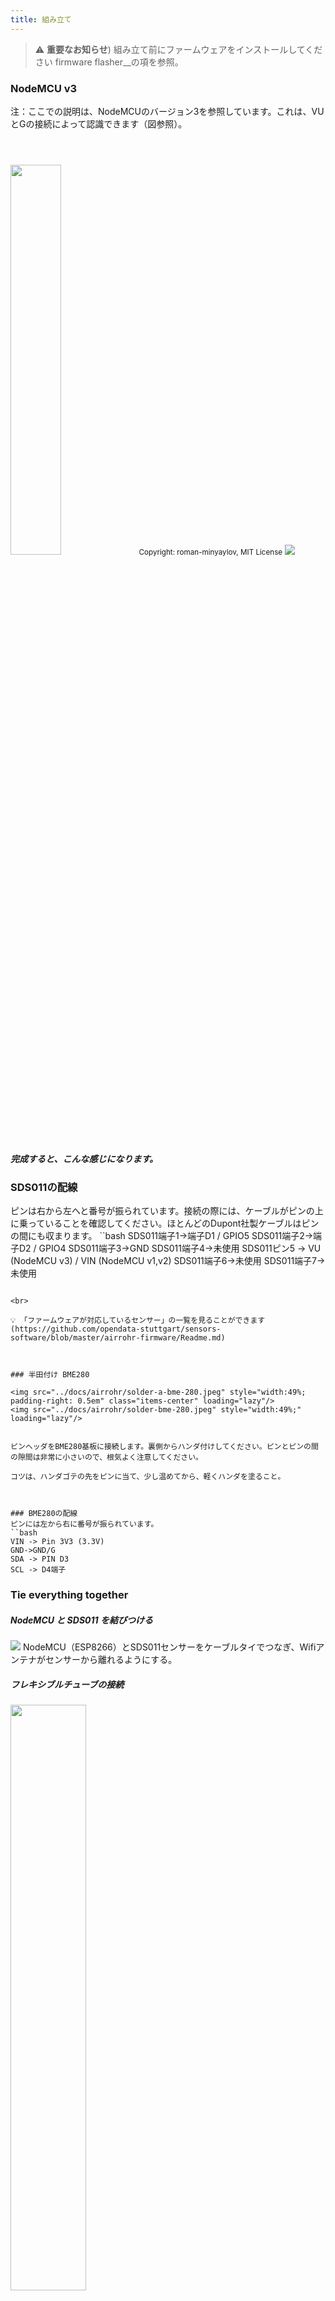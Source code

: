 ```yaml
---
title: 組み立て
---
```


> ⚠️ **重要なお知らせ**)
組み立て前にファームウェアをインストールしてください
firmware flasher__の項を参照。

### NodeMCU v3
注：ここでの説明は、NodeMCUのバージョン3を参照しています。これは、VUとGの接続によって認識できます（図参照）。

<img src="../docs/airrohr/airrohr-wiring-sds011-bme280.jpg" style="width:40%; margin-top: 3em" loading="lazy"/>
<small>Copyright: roman-minyaylov, MIT License</small>


<img src="../docs/airrohr/nodemcu-v3-bme280.jpeg" style="margin-top: 1em" loading="lazy"/>

##### 完成すると、こんな感じになります。


### SDS011の配線
ピンは右から左へと番号が振られています。接続の際には、ケーブルがピンの上に乗っていることを確認してください。ほとんどのDupont社製ケーブルはピンの間にも収まります。
``bash
SDS011端子1→端子D1 / GPIO5
SDS011端子2→端子D2 / GPIO4
SDS011端子3→GND
SDS011端子4→未使用
SDS011ピン5 -> VU (NodeMCU v3) / VIN (NodeMCU v1,v2)
SDS011端子6→未使用
SDS011端子7→未使用
```

<br>

💡 「ファームウェアが対応しているセンサー」の一覧を見ることができます(https://github.com/opendata-stuttgart/sensors-software/blob/master/airrohr-firmware/Readme.md)



### 半田付け BME280

<img src="../docs/airrohr/solder-a-bme-280.jpeg" style="width:49%; padding-right: 0.5em" class="items-center" loading="lazy"/>
<img src="../docs/airrohr/solder-bme-280.jpeg" style="width:49%;" loading="lazy"/>


ピンヘッダをBME280基板に接続します。裏側からハンダ付けしてください。ピンとピンの間の隙間は非常に小さいので、根気よく注意してください。

コツは、ハンダゴテの先をピンに当て、少し温めてから、軽くハンダを塗ること。



### BME280の配線
ピンには左から右に番号が振られています。
``bash
VIN -> Pin 3V3 (3.3V)
GND->GND/G
SDA -> PIN D3
SCL -> D4端子
```

### Tie everything together

 ##### NodeMCU と SDS011 を結びつける
<img src="../docs/airrohr/tie-air-quality-sensor-together.jpeg" loading="lazy"/>
NodeMCU（ESP8266）とSDS011センサーをケーブルタイでつなぎ、Wifiアンテナがセンサーから離れるようにする。

 ##### フレキシブルチューブの接続
 <img src="../docs/airrohr/sds011-with-tube.jpeg" style="width:49%; padding-right: 0.5em" loading="lazy"/>
 <img src="../docs/airrohr/bme280-tied-to-tube.jpeg" style="width:49%;" loading="lazy"/>

* SDS011センサーにフレキシブルチューブを接続する。
* BME280温度センサーを別のケーブルタイでチューブに取り付ける
* USBケーブルをチューブに通します。SDS011を、NodeMCUが上向き、ファンが下向きになるように取り付ける
* USBケーブルをチューブに通します。SDS011を、NodeMCUが上向き、ファンが下向きになるように取り付ける
 ##### センサーをパイプに押し込む
* チューブの中にパーツを押し込み、中に詰まった状態にする
* USBケーブル、フレキシブルチューブ、BME280がチューブの先端から出ていること。
* もう一方のパイプを1本目のパイプに押し付ける。

<img src="../docs/airrohr/sds011-jammed-into-tube.jpeg" loading="lazy"/>

##### フィニッシング
* 温度センサーをフレキシブルチューブの端に位置させる。
* パイプの先端のフレキシブルチューブを切り離す。
* オプションで、チューブの両端を細かいメッシュで覆うことができます。そうすれば、空気は循環するが、虫は外に出ない。
* オプションで、チューブの両端を細かいメッシュで覆うことができます。そうすれば、空気は循環するが、虫は外に出ない。
<img src="../docs/airrohr/position-bme280.jpeg" loading="lazy"/>

### Placement
理想的な場所は、道路から1.5～3.5メートルの高さにあり、風通しの良い場所です。しかし、すべての人がこれを実現できるわけではないので、登録の際には地上からの高さや道路との位置関係などの情報を求めています。

